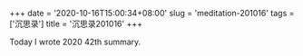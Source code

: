+++
date = '2020-10-16T15:00:34+08:00'
slug = 'meditation-201016'
tags = ['沉思录']
title = '沉思录201016'
+++

Today I wrote 2020 42th summary.
